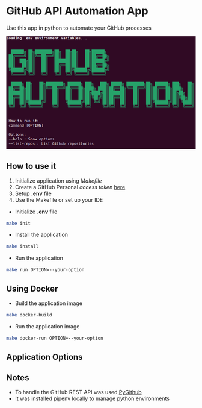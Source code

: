 # GitHub API Automation App

Use this app in python to automate your GitHub processes

![github api cli preview](./.assets/github-api-app.png)

## How to use it

1. Initialize application using *Makefile*
2. Create a GitHub Personal *access token* [here](https://github.com/settings/tokens)
3. Setup **.env** file
4. Use the Makefile or set up your IDE

- Initialize **.env** file

```bash
make init
```

- Install the application

```bash
make install
```

- Run the application

```bash
make run OPTION=--your-option
```

## Using Docker

- Build the application image

```bash
make docker-build
```

- Run the application image

```bash
make docker-run OPTION=--your-option
```

## Application Options

## Notes

- To handle the GitHub REST API was used [PyGithub](https://github.com/PyGithub/PyGithub)
- It was installed pipenv locally to manage python environments
